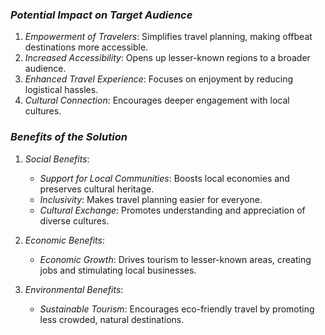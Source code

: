 ### *Potential Impact on Target Audience*

1. *Empowerment of Travelers*: Simplifies travel planning, making offbeat destinations more accessible.
2. *Increased Accessibility*: Opens up lesser-known regions to a broader audience.
3. *Enhanced Travel Experience*: Focuses on enjoyment by reducing logistical hassles.
4. *Cultural Connection*: Encourages deeper engagement with local cultures.

### *Benefits of the Solution*

1. *Social Benefits*:
   - *Support for Local Communities*: Boosts local economies and preserves cultural heritage.
   - *Inclusivity*: Makes travel planning easier for everyone.
   - *Cultural Exchange*: Promotes understanding and appreciation of diverse cultures.

2. *Economic Benefits*:
   - *Economic Growth*: Drives tourism to lesser-known areas, creating jobs and stimulating local businesses.

3. *Environmental Benefits*:
   - *Sustainable Tourism*: Encourages eco-friendly travel by promoting less crowded, natural destinations.
